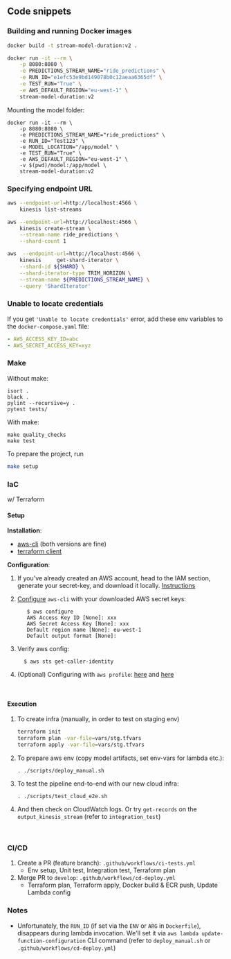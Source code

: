 ## Code snippets

### Building and running Docker images

```bash
docker build -t stream-model-duration:v2 .
```

```bash
docker run -it --rm \
    -p 8080:8080 \
    -e PREDICTIONS_STREAM_NAME="ride_predictions" \
    -e RUN_ID="e1efc53e9bd149078b0c12aeaa6365df" \
    -e TEST_RUN="True" \
    -e AWS_DEFAULT_REGION="eu-west-1" \
    stream-model-duration:v2
```

Mounting the model folder:

```
docker run -it --rm \
    -p 8080:8080 \
    -e PREDICTIONS_STREAM_NAME="ride_predictions" \
    -e RUN_ID="Test123" \
    -e MODEL_LOCATION="/app/model" \
    -e TEST_RUN="True" \
    -e AWS_DEFAULT_REGION="eu-west-1" \
    -v $(pwd)/model:/app/model \
    stream-model-duration:v2
```

### Specifying endpoint URL

```bash
aws --endpoint-url=http://localhost:4566 \
    kinesis list-streams
```

```bash
aws --endpoint-url=http://localhost:4566 \
    kinesis create-stream \
    --stream-name ride_predictions \
    --shard-count 1
```

```bash
aws  --endpoint-url=http://localhost:4566 \
    kinesis     get-shard-iterator \
    --shard-id ${SHARD} \
    --shard-iterator-type TRIM_HORIZON \
    --stream-name ${PREDICTIONS_STREAM_NAME} \
    --query 'ShardIterator'
```

### Unable to locate credentials

If you get `'Unable to locate credentials'` error, add these
env variables to the `docker-compose.yaml` file:

```yaml
- AWS_ACCESS_KEY_ID=abc
- AWS_SECRET_ACCESS_KEY=xyz
```

### Make

Without make:

```
isort .
black .
pylint --recursive=y .
pytest tests/
```

With make:

```
make quality_checks
make test
```


To prepare the project, run 

```bash
make setup
```


### IaC
w/ Terraform

#### Setup

**Installation**:

* [aws-cli](https://docs.aws.amazon.com/cli/latest/userguide/getting-started-install.html) (both versions are fine)
* [terraform client](https://www.terraform.io/downloads)

**Configuration**:

1. If you've already created an AWS account, head to the IAM section, generate your secret-key, and download it locally. 
[Instructions](https://docs.aws.amazon.com/cli/latest/userguide/getting-started-prereqs.html)

2. [Configure]((https://docs.aws.amazon.com/cli/latest/userguide/getting-started-quickstart.html)) `aws-cli` with your downloaded AWS secret keys:
      ```shell
         $ aws configure
         AWS Access Key ID [None]: xxx
         AWS Secret Access Key [None]: xxx
         Default region name [None]: eu-west-1
         Default output format [None]:
      ```

3. Verify aws config:
      ```shell
        $ aws sts get-caller-identity
      ```

4. (Optional) Configuring with `aws profile`: [here](https://docs.aws.amazon.com/cli/latest/userguide/cli-configure-sourcing-external.html) and [here](https://registry.terraform.io/providers/hashicorp/aws/latest/docs#using-an-external-credentials-process) 

<br>

#### Execution

1. To create infra (manually, in order to test on staging env)
   ```bash
   terraform init
   terraform plan -var-file=vars/stg.tfvars
   terraform apply -var-file=vars/stg.tfvars
   ```

2. To prepare aws env (copy model artifacts, set env-vars for lambda etc.):
    ```
    . ./scripts/deploy_manual.sh
    ```

3. To test the pipeline end-to-end with our new cloud infra:
    ```
    . ./scripts/test_cloud_e2e.sh
    ``` 

4. And then check on CloudWatch logs. Or try `get-records` on the `output_kinesis_stream` (refer to `integration_test`)

<br>

### CI/CD

1. Create a PR (feature branch): `.github/workflows/ci-tests.yml`
    * Env setup, Unit test, Integration test, Terraform plan
2. Merge PR to `develop`: `.github/workflows/cd-deploy.yml`
    * Terraform plan, Terraform apply, Docker build & ECR push, Update Lambda config

### Notes

* Unfortunately, the `RUN_ID` (if set via the `ENV` or `ARG` in `Dockerfile`), disappears during lambda invocation.
We'll set it via `aws lambda update-function-configuration` CLI command (refer to `deploy_manual.sh` or `.github/workflows/cd-deploy.yml`)
    

